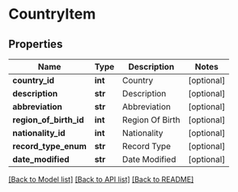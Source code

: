 # CountryItem

## Properties
Name | Type | Description | Notes
------------ | ------------- | ------------- | -------------
**country_id** | **int** | Country | [optional] 
**description** | **str** | Description | [optional] 
**abbreviation** | **str** | Abbreviation | [optional] 
**region_of_birth_id** | **int** | Region Of Birth | [optional] 
**nationality_id** | **int** | Nationality | [optional] 
**record_type_enum** | **str** | Record Type | [optional] 
**date_modified** | **str** | Date Modified | [optional] 

[[Back to Model list]](../README.md#documentation-for-models) [[Back to API list]](../README.md#documentation-for-api-endpoints) [[Back to README]](../README.md)


